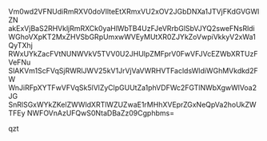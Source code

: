 Vm0wd2VFNUdiRmRXV0doVllteEtXRmxVU2xOV2JGbDNXa1JTVjFKdGVGWlZN
akExVjBaS2RHVkljRmRXCk0yaHlWbTB4UzFJeVRrbGlSbVJYQ2sweFNsRldi
WGhoVXpKT2MxZHVSbGRpUmxwWVEyMUtXR0ZJYkZoVwpiVkkyV2xWa1QyTXhj
RWxUYkZacFVtNUNWVkV5TVV0U2JHUlpZMFprV0FwVFJVcEZWbXRTUzFVeFNu
SlAKVm1ScFVqSjRWRlJWV25kV1JrVjVaVWRHVTFacldsWldiWGhMVkdkd2FW
WnJiRFpXYTFwVFVqSk5lVlZyClpGUUtZa1phVDFWc2FGTlNWbXgwWlVoa2JG
SnRlSGxWYkZKelZWWldXRTlWZUZwaE1rMHhXVEprZGxNeQpVa2hoUkZWTFEy
NWFOVnAzUFQwS0NtaDBaZz09Cgphbms=

qzt